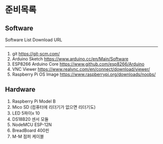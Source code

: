 준비목록
=======

Software
--------

Software List            Download URL
------------------------ ----------------------------------------------------
1. git			 https://git-scm.com/
2. Arduino Sketch	 https://www.arduino.cc/en/Main/Software
3. ESP8266 Arduino Core	 https://www.github.com/esp8266/Arduino
4. VNC Viewer		 https://www.realvnc.com/en/connect/download/viewer/
5. Raspberry Pi OS Image https://www.raspberrypi.org/downloads/noobs/

Hardware
--------
1. Raspberry Pi Model B
2. Mico SD (컴퓨터에 리더기가 없으면 리더기도)
3. LED 5파이x 10
4. DS18B20 센서 모듈
5. NodeMCU ESP-12N
6. BreadBoard 400핀
7. M-M 점퍼 케이블
